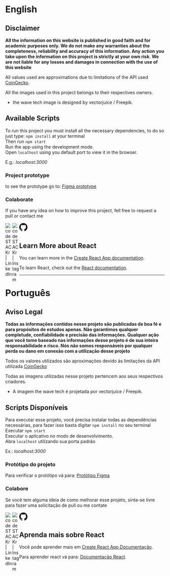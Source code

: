 # English

## Disclaimer

**All the information on this website is published in good faith and for academic purposes only. We do not make any warranties about the completeness, reliability and accuracy of this information. Any action you take upon the information on this project is strictly at your own risk. We are not liable for any losses and damages in connection with the use of this website**

All values ​​used are approximations due to limitations of the API used [CoinGecko](https://api.coingecko.com/api/v3).

All the images used in this project belongs to their respectives owners.

- the wave tech image is designed by vectorjuice / Freepik.


## Available Scripts
To run this project you must install all the necessary dependencies, to do so just type: `npm install` at your terminal <br/>
Then run `npm start`\
Run the app using the development mode.\
Open `localhost` using you default port to view it in the browser.

E.g.: *localhost:3000*


### Project prototype

 to see the prototype go to: [Figma prototype](https://www.figma.com/file/r6DpCJhOmANmWKiqD1ptBG/Crypto-project?node-id=1%3A2)


### Colaborate

If you have any idea on how to improve this project, fell free to request a pull or contact me

[<img align="left" alt="codeSTACKr | LinkedIn" width="22px" src="https://cdn.jsdelivr.net/npm/simple-icons@v3/icons/linkedin.svg" />][linkedin] 
[<img align="left" alt="codeSTACKr | Instagram" width="22px" src="https://cdn.jsdelivr.net/npm/simple-icons@v3/icons/instagram.svg" />][instagram] 
[<img alt="GitHub" width="26px" src="https://raw.githubusercontent.com/github/explore/78df643247d429f6cc873026c0622819ad797942/topics/github/github.png" />][github]
<br/>

## Learn More about React

You can learn more in the [Create React App documentation](https://facebook.github.io/create-react-app/docs/getting-started).

To learn React, check out the [React documentation](https://reactjs.org/).


----------------------------

# Português

## Aviso Legal

**Todas as informações contidas nesse projeto são publicadas de boa fé e para propósitos de estudos apenas. Não garantimos qualquer completude, confiabilidade e precisão das informações. Qualquer ação que você tome baseado nas informações desse projeto é de sua inteira responsabilidade e risco. Nós não somos responsáveis por qualquer perda ou dano em conexão com a utilização desse projeto**

Todos os valores utilizados são aproximações devido às limitações da API utilizada [CoinGecko](https://api.coingecko.com/api/v3)

Todas as imagens utilizadas nesse projeto pertencem aos seus respectivos criadores.

- A imagem the wave tech é projetada por vectorjuice / Freepik.

## Scripts Disponíveis
Para executar esse projeto, você precisa instalar todas as dependências necessárias, para fazer isso basta digitar `npm install` no seu terminal <br/>
Executar `npm start`\
Executar o aplicativo no modo de desenvolvimento. \
Abra `localhost` utilizando sua porta padrão

Ex.: *localhost:3000*

### Protótipo do projeto

Para verificar o protótipo vá para: [Protótipo Figma](https://www.figma.com/file/r6DpCJhOmANmWKiqD1ptBG/Crypto-project?node-id=1%3A2)

### Colabore

Se você tem alguma ideia de como melhorar esse projeto, sinta-se livre para fazer uma solicitação de pull ou me contate


[<img align="left" alt="codeSTACKr | LinkedIn" width="22px" src="https://cdn.jsdelivr.net/npm/simple-icons@v3/icons/linkedin.svg" />][linkedin] 
[<img align="left" alt="codeSTACKr | Instagram" width="22px" src="https://cdn.jsdelivr.net/npm/simple-icons@v3/icons/instagram.svg" />][instagram] 
[<img alt="GitHub" width="26px" src="https://raw.githubusercontent.com/github/explore/78df643247d429f6cc873026c0622819ad797942/topics/github/github.png" />][github]
<br/>


## Aprenda mais sobre React

Você pode aprender mais em [Create React App Documentação](https://facebook.github.io/create-react-app/docs/getting-started).

Para aprender react vá para: [Documentação React](https://facebook.github.io/create-react-app/docs/getting-started).


[linkedin]: https://www.linkedin.com/in/filipeoliveirasilva/
[instagram]: https://www.instagram.com/filipe.oliveira17/
[github]: https://github.com/filipeoliveira-oss